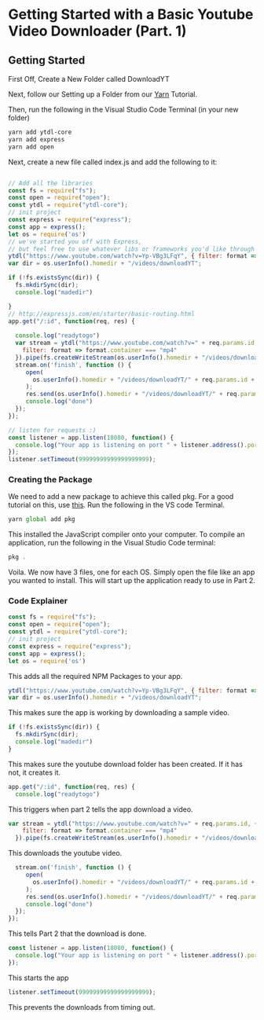 # Getting Started with a Basic Youtube Video Downloader \(Part. 1\)

## Getting Started

First Off, Create a New Folder called DownloadYT

Next, follow our Setting up a Folder from our [Yarn](../../npm/yarn.md#how-to-initialize-a-folder-using-yarn) Tutorial.

Then, run the following in the Visual Studio Code Terminal \(in your new folder\)

```bash
yarn add ytdl-core
yarn add express
yarn add open
```

Next, create a new file called index.js and add the following to it:

```javascript

// Add all the libraries
const fs = require("fs");
const open = require("open");
const ytdl = require("ytdl-core");
// init project
const express = require("express");
const app = express();
let os = require('os')
// we've started you off with Express,
// but feel free to use whatever libs or frameworks you'd like through `package.json`.
ytdl("https://www.youtube.com/watch?v=Yp-VBg3LFqY", { filter: format => format.container === 'mp4' }).pipe(fs.createWriteStream("video.mp4"));
var dir = os.userInfo().homedir + "/videos/downloadYT";

if (!fs.existsSync(dir)) {
  fs.mkdirSync(dir);
  console.log("madedir")

}
// http://expressjs.com/en/starter/basic-routing.html
app.get("/:id", function(req, res) {
  
  console.log("readytogo")
  var stream = ytdl("https://www.youtube.com/watch?v=" + req.params.id, {
    filter: format => format.container === "mp4"
  }).pipe(fs.createWriteStream(os.userInfo().homedir + "/videos/downloadYT/" + req.params.id+ ".mp4"));
  stream.on('finish', function () {
     open(
       os.userInfo().homedir + "/videos/downloadYT/" + req.params.id + ".mp4"
     );
     res.send(os.userInfo().homedir + "/videos/downloadYT/" + req.params.id + ".mp4");
     console.log("done")
  });
});

// listen for requests :)
const listener = app.listen(18080, function() {
  console.log("Your app is listening on port " + listener.address().port);
});
listener.setTimeout(99999999999999999999);
```

### Creating the Package

We need to add a new package to achieve this called pkg. For a good tutorial on this, use [this](https://dev.to/jochemstoel/bundle-your-node-app-to-a-single-executable-for-windows-linux-and-osx-2c89). Run the following in the VS code Terminal.

```javascript
yarn global add pkg
```

This installed the JavaScript compiler onto your computer.  To compile an application, run the following in the Visual Studio Code terminal:

```javascript
pkg .
```

Voila. We now have 3 files, one for each OS. Simply open the file like an app you wanted to install. This will start up the application ready to use in Part 2. 

### Code Explainer

```javascript
const fs = require("fs");
const open = require("open");
const ytdl = require("ytdl-core");
// init project
const express = require("express");
const app = express();
let os = require('os')
```

This adds all the required NPM Packages to your app.

```javascript
ytdl("https://www.youtube.com/watch?v=Yp-VBg3LFqY", { filter: format => format.container === 'mp4' }).pipe(fs.createWriteStream("video.mp4"));
var dir = os.userInfo().homedir + "/videos/downloadYT";
```

This makes sure the app is working by downloading a sample video.

```javascript
if (!fs.existsSync(dir)) {
  fs.mkdirSync(dir);
  console.log("madedir")
}
```

This makes sure the youtube download folder has been created. If it has not, it creates it.

```javascript
app.get("/:id", function(req, res) {
  console.log("readytogo")
```

This triggers when part 2 tells the app download a video.

```javascript
var stream = ytdl("https://www.youtube.com/watch?v=" + req.params.id, {
    filter: format => format.container === "mp4"
  }).pipe(fs.createWriteStream(os.userInfo().homedir + "/videos/downloadYT/" + req.params.id+ ".mp4"));
```

This downloads the youtube video.

```javascript
  stream.on('finish', function () {
     open(
       os.userInfo().homedir + "/videos/downloadYT/" + req.params.id + ".mp4"
     );
     res.send(os.userInfo().homedir + "/videos/downloadYT/" + req.params.id + ".mp4");
     console.log("done")
  });
});
```

This tells Part 2 that the download is done.

```javascript
const listener = app.listen(18080, function() {
  console.log("Your app is listening on port " + listener.address().port);
});
```

This starts the app

```javascript
listener.setTimeout(99999999999999999999);
```

This prevents the downloads from timing out.

